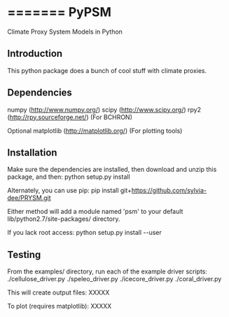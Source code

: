 =======
PyPSM
=====
Climate Proxy System Models in Python

Introduction
---------------------------
This python package does a bunch of cool stuff with climate proxies.

Dependencies
---------------------------
numpy (http://www.numpy.org/)
scipy (http://www.scipy.org/)
rpy2 (http://rpy.sourceforge.net/) (For BCHRON)

Optional
  matplotlib (http://matplotlib.org/) (For plotting tools)

Installation
---------------------------
Make sure the dependencies are installed, then download and unzip this package, and then:
 python setup.py install

Alternately, you can use pip:
 pip install git+https://github.com/sylvia-dee/PRYSM.git

Either method will add a module named 'psm' to your default lib/python2.7/site-packages/ directory.

If you lack root access:
 python setup.py install --user

Testing
---------------------------
From the examples/ directory, run each of the example driver scripts:
./cellulose_driver.py
./speleo_driver.py
./icecore_driver.py
./coral_driver.py

This will create output files:
XXXXX

To plot (requires matplotlib):
XXXXX

